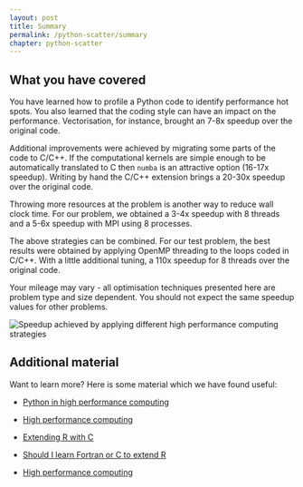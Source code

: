 ```yaml
---
layout: post
title: Summary
permalink: /python-scatter/summary
chapter: python-scatter
---
```


## What you have covered

You have learned how to profile a Python code to identify performance hot spots. You also learned that the coding style can have an impact on the performance. Vectorisation, for instance, brought an 7-8x speedup over the original code. 

Additional improvements were achieved by migrating some parts of the code to C/C++. If the computational kernels are simple enough to be automatically translated to C then `numba` is an attractive option (16-17x speedup). Writing by hand the C/C++ extension brings a 20-30x speedup over the original code.

Throwing more resources at the problem is another way to reduce wall clock time. For our problem, we obtained a 3-4x speedup with 8 threads and a 5-6x speedup with MPI using 8 processes. 

The above strategies can be combined. For our test problem, the best results were obtained by applying OpenMP threading to the loops coded in C/C++. With a little additional tuning, a 110x speedup for 8 threads over the original code.

Your mileage may vary - all optimisation techniques presented here are problem type and size dependent. You should not expect the same speedup values for other problems.

![Speedup achieved by applying different high performance computing strategies](https://github.com/pletzer/perf-training/raw/summary/_lessons/python-scatter/images/speedup.png)


## Additional material

Want to learn more? Here is some material which we have found useful:

 * [Python in high performance computing](https://events.prace-ri.eu/event/669/material/slides/0.pdf)

 * [High performance computing](https://cran.r-project.org/web/views/HighPerformanceComputing.html)

 * [Extending R with C](https://www.rstudio.com/resources/videos/extending-r-with-c-a-brief-introduction-to-rcpp/)

 * [Should I learn Fortran or C to extend R](https://stackoverflow.com/questions/3148763/should-i-learn-fortran-or-c-to-extend-r)

 * [High performance computing](http://blog.revolutionanalytics.com/high-performance-computing/)

